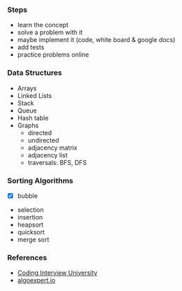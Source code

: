 ### Steps

- learn the concept
- solve a problem with it
- maybe implement it (code, white board & google docs)
- add tests
- practice problems online

### Data Structures

- Arrays
- Linked Lists
- Stack
- Queue
- Hash table
- Graphs
  - directed
  - undirected
  - adjacency matrix
  - adjacency list
  - traversals: BFS, DFS

### Sorting Algorithms

- [x] bubble

- selection
- insertion
- heapsort
- quicksort
- merge sort

### References

- [Coding Interview University](https://github.com/jwasham/coding-interview-university)
- [algoexpert.io](https://algoexpert.io)
